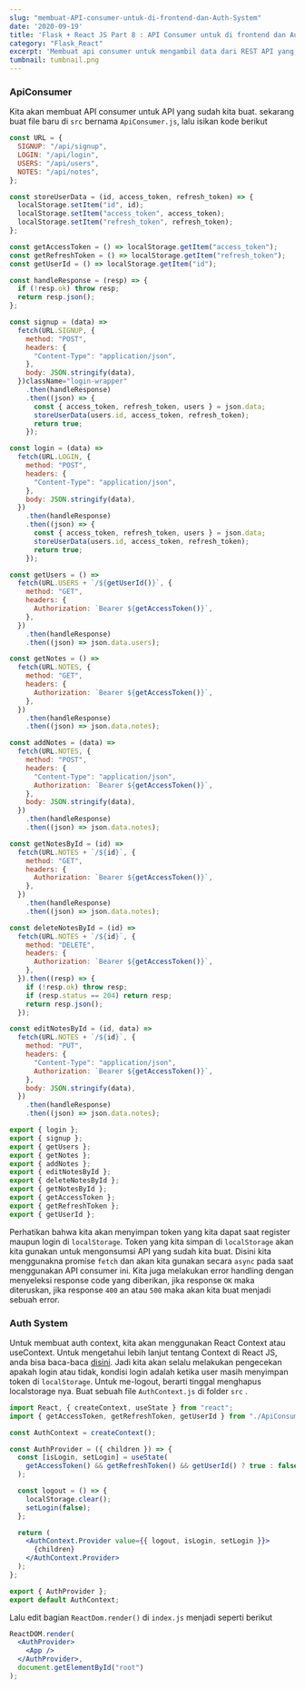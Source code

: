```yaml
---
slug: "membuat-API-consumer-untuk-di-frontend-dan-Auth-System"
date: '2020-09-19'
title: 'Flask + React JS Part 8 : API Consumer untuk di frontend dan Auth System'
category: "Flask_React"
excerpt: 'Membuat api consumer untuk mengambil data dari REST API yang sudah dibuat dan membuat AuthContext untuk suth system nya'
tumbnail: tumbnail.png
---
```


### ApiConsumer

Kita akan membuat API consumer untuk API yang sudah kita buat. sekarang buat file baru di `src` bernama `ApiConsumer.js`, lalu isikan kode berikut

```jsx
const URL = {
  SIGNUP: "/api/signup",
  LOGIN: "/api/login",
  USERS: "/api/users",
  NOTES: "/api/notes",
};

const storeUserData = (id, access_token, refresh_token) => {
  localStorage.setItem("id", id);
  localStorage.setItem("access_token", access_token);
  localStorage.setItem("refresh_token", refresh_token);
};

const getAccessToken = () => localStorage.getItem("access_token");
const getRefreshToken = () => localStorage.getItem("refresh_token");
const getUserId = () => localStorage.getItem("id");

const handleResponse = (resp) => {
  if (!resp.ok) throw resp;
  return resp.json();
};

const signup = (data) =>
  fetch(URL.SIGNUP, {
    method: "POST",
    headers: {
      "Content-Type": "application/json",
    },
    body: JSON.stringify(data),
  })className="login-wrapper"
    .then(handleResponse)
    .then((json) => {
      const { access_token, refresh_token, users } = json.data;
      storeUserData(users.id, access_token, refresh_token);
      return true;
    });

const login = (data) =>
  fetch(URL.LOGIN, {
    method: "POST",
    headers: {
      "Content-Type": "application/json",
    },
    body: JSON.stringify(data),
  })
    .then(handleResponse)
    .then((json) => {
      const { access_token, refresh_token, users } = json.data;
      storeUserData(users.id, access_token, refresh_token);
      return true;
    });

const getUsers = () =>
  fetch(URL.USERS + `/${getUserId()}`, {
    method: "GET",
    headers: {
      Authorization: `Bearer ${getAccessToken()}`,
    },
  })
    .then(handleResponse)
    .then((json) => json.data.users);

const getNotes = () =>
  fetch(URL.NOTES, {
    method: "GET",
    headers: {
      Authorization: `Bearer ${getAccessToken()}`,
    },
  })
    .then(handleResponse)
    .then((json) => json.data.notes);

const addNotes = (data) =>
  fetch(URL.NOTES, {
    method: "POST",
    headers: {
      "Content-Type": "application/json",
      Authorization: `Bearer ${getAccessToken()}`,
    },
    body: JSON.stringify(data),
  })
    .then(handleResponse)
    .then((json) => json.data.notes);

const getNotesById = (id) =>
  fetch(URL.NOTES + `/${id}`, {
    method: "GET",
    headers: {
      Authorization: `Bearer ${getAccessToken()}`,
    },
  })
    .then(handleResponse)
    .then((json) => json.data.notes);

const deleteNotesById = (id) =>
  fetch(URL.NOTES + `/${id}`, {
    method: "DELETE",
    headers: {
      Authorization: `Bearer ${getAccessToken()}`,
    },
  }).then((resp) => {
    if (!resp.ok) throw resp;
    if (resp.status == 204) return resp;
    return resp.json();
  });

const editNotesById = (id, data) =>
  fetch(URL.NOTES + `/${id}`, {
    method: "PUT",
    headers: {
      "Content-Type": "application/json",
      Authorization: `Bearer ${getAccessToken()}`,
    },
    body: JSON.stringify(data),
  })
    .then(handleResponse)
    .then((json) => json.data.notes);

export { login };
export { signup };
export { getUsers };
export { getNotes };
export { addNotes };
export { editNotesById };
export { deleteNotesById };
export { getNotesById };
export { getAccessToken };
export { getRefreshToken };
export { getUserId };
```

Perhatikan bahwa kita akan menyimpan token yang kita dapat saat register maupun login di `localStorage`. Token yang kita simpan di `localStorage` akan kita gunakan untuk mengonsumsi API yang sudah kita buat. Disini kita menggunakna promise `fetch` dan akan kita gunakan secara `async` pada saat menggunakan API consumer ini. Kita juga melakukan error handling dengan menyeleksi response code yang diberikan, jika response `OK` maka diteruskan, jika response `400` an atau `500` maka akan kita buat menjadi sebuah error.

### Auth System

Untuk membuat auth context, kita akan menggunakan React Context atau useContext. Untuk mengetahui lebih lanjut tentang Context di React JS, anda bisa baca-baca [disini](https://reactjs.org/docs/context.html). Jadi kita akan selalu melakukan pengecekan apakah login atau tidak, kondisi login adalah ketika user masih menyimpan token di `localStorage`. Untuk me-logout, berarti tinggal menghapus localstorage nya. Buat sebuah file `AuthContext.js` di folder `src` .

```jsx
import React, { createContext, useState } from "react";
import { getAccessToken, getRefreshToken, getUserId } from "./ApiConsumer"

const AuthContext = createContext();

const AuthProvider = ({ children }) => {
  const [isLogin, setLogin] = useState(
    getAccessToken() && getRefreshToken() && getUserId() ? true : false
  );

  const logout = () => {
    localStorage.clear();
    setLogin(false);
  };

  return (
    <AuthContext.Provider value={{ logout, isLogin, setLogin }}>
      {children}
    </AuthContext.Provider>
  );
};

export { AuthProvider };
export default AuthContext;
```

Lalu edit bagian `ReactDom.render()` di `index.js` menjadi seperti berikut

```jsx
ReactDOM.render(
  <AuthProvider>
    <App />
  </AuthProvider>,
  document.getElementById("root")
);
```